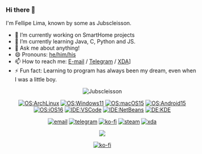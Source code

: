 ### Hi there 👋

I'm Fellipe Lima, known by some as Jubscleisson.

- 🔭 I’m currently working on SmartHome projects
- 🌱 I’m currently learning Java, C, Python and JS.
- 💬 Ask me about anything!
- 😄 Pronouns: [he/him/his](https://pronoun.is/he)
- 📫 How to reach me: [E-mail](mailto:fcodl0706@gmail.com) / [Telegram](https://t.me/Jubscleisson) / [XDA](https://xdaforums.com/m/jubscleisson.10485153/)]
- ⚡ Fun fact: Learning to program has always been my dream, even when I was a little boy.

<div align="center">
  
  <p align="center"> <img src="https://komarev.com/ghpvc/?username=Jubscleisson" alt="Jubscleisson" /> </p>

  [![OS:ArchLinux](https://img.shields.io/badge/OS-ArchLinux-blue?style=flat-square&logo=arch-linux)](https://archlinux.org)
  [![OS:Windows11](https://img.shields.io/badge/OS-Windows11-blue?style=flat-square)](https://www.microsoft.com)
  [![OS:macOS15](https://img.shields.io/badge/OS-macOS15-darkgray?style=flat-square&logo=apple)](https://apple.com)
  [![OS:Android15](https://img.shields.io/badge/OS-Android15-green?style=flat-square&logo=android)](https://www.android.com/)
  [![OS:iOS16](https://img.shields.io/badge/OS-iOS16-darkgray?style=flat-square&logo=apple)](https://apple.com)
  [![IDE:VSCode](https://img.shields.io/badge/IDE-VSCode-blue?style=flat-square)](https://code.visualstudio.com/)
  [![IDE:NetBeans](https://img.shields.io/badge/IDE-NetBeans-%23ff0000?style=flat-square&logo=apachenetbeanside)](https://netbeans.apache.org/)
  [![DE:KDE](https://img.shields.io/badge/DE-KDE-blue?style=flat-square&logo=KDE)](https://kde.org)

  [![email](https://img.shields.io/badge/Email-fcodl0706@gmail.com-red?style=flat-square&logo=gmail)](mailto:fcodl0706@gmail.com)
  [![telegram](https://img.shields.io/badge/Telegram-Jubscleisson-blue?style=flat-square&logo=telegram)](https://t.me/Jubscleisson)
  [![ko-fi](https://img.shields.io/badge/Kofi-Jubscleisson-blue?style=flat-square&logo=kofi)](https://ko-fi.com/jubscleisson)
  [![steam](https://img.shields.io/badge/Steam-Jubscleisson-darkblue?style=flat-square&logo=steam)](https://steamcommunity.com/id/jubscleisson/)
  [![xda](https://img.shields.io/badge/XDA-Jubscleisson-orange?style=flat-square&logo=xdadevelopers)](https://xdaforums.com/m/jubscleisson.10485153/)
</div>

<div align="center">
  <a href="https://github.com/vn7n24fzkq/github-profile-summary-cards">
    <img src="https://github-profile-summary-cards.vercel.app/api/cards/profile-details?username=Jubscleisson&theme=radical" />
  </a>

  [![ko-fi](https://ko-fi.com/img/githubbutton_sm.svg)](https://ko-fi.com/N4N8H7K2F)
</div>

